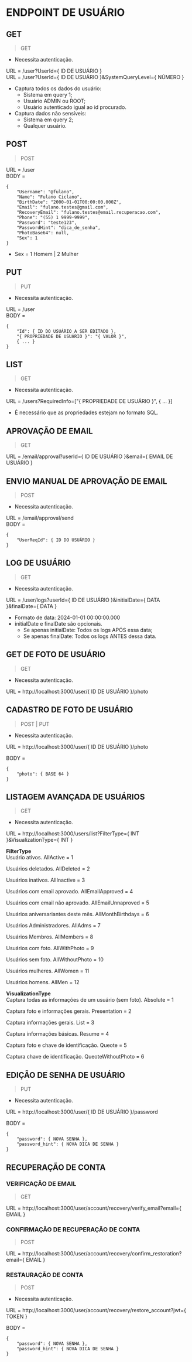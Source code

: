 # ENDPOINT DE USUÁRIO

## GET
> GET
- Necessita autenticação.

URL = /user?UserId={ ID DE USUÁRIO }  
URL = /user?UserId={ ID DE USUÁRIO }&SystemQueryLevel={ NÚMERO }

- Captura todos os dados do usuário:
    - Sistema em query 1;
    - Usuário ADMIN ou ROOT;
    - Usuário autenticado igual ao id procurado.
- Captura dados não sensíveis:
    - Sistema em query 2;
    - Qualquer usuário.

## POST
> POST

URL = /user  
BODY =
```
{
    "Username": "@fulano",
    "Name": "Fulano Ciclano",
    "BirthDate": "2000-01-01T00:00:00.000Z",
    "Email": "fulano.testes@gmail.com",
    "RecoveryEmail": "fulano.testes@email.recuperacao.com",
    "Phone": "(55) 1 9999-9999",
    "Password": "teste123",
    "PasswordHint": "dica_de_senha",
    "PhotoBase64": null,
    "Sex": 1
}
```
- Sex = 1 Homem | 2 Mulher

## PUT
> PUT
- Necessita autenticação.

URL = /user  
BODY =
```
{
    "Id": { ID DO USUÁRIO A SER EDITADO },
    "{ PROPRIEDADE DE USUÁRIO }": "{ VALOR }",
    { ... }
}
```

## LIST
> GET
- Necessita autenticação.

URL = /users?RequiredInfo=["{ PROPRIEDADE DE USUÁRIO }", { ... }]

- É necessário que as propriedades estejam no formato SQL.

## APROVAÇÃO DE EMAIL
> GET

URL = /email/approval?userId={ ID DE USUÁRIO }&email={ EMAIL DE USUÁRIO }

## ENVIO MANUAL DE APROVAÇÃO DE EMAIL
> POST
- Necessita autenticação.

URL = /email/approval/send  
BODY =
```
{
    "UserReqId": { ID DO USUÁRIO }
}
```

## LOG DE USUÁRIO
> GET
- Necessita autenticação.

URL = /user/logs?userId={ ID DE USUÁRIO }&initialDate={ DATA }&finalDate={ DATA }

- Formato de data: 2024-01-01 00:00:00.000
- initialDate e finalDate são opcionais.
    - Se apenas initialDate: Todos os logs APÓS essa data;
    - Se apenas finalDate: Todos os logs ANTES dessa data.

## GET DE FOTO DE USUÁRIO
> GET
- Necessita autenticação.

URL = http://localhost:3000/user/{ ID DE USUÁRIO }/photo

## CADASTRO DE FOTO DE USUÁRIO
> POST | PUT
- Necessita autenticação.

URL = http://localhost:3000/user/{ ID DE USUÁRIO }/photo

BODY =
```
{
    "photo": { BASE 64 }
}
```

## LISTAGEM AVANÇADA DE USUÁRIOS
> GET
- Necessita autenticação.

URL = http://localhost:3000/users/list?FilterType={ INT }&VisualizationType={ INT }

**FilterType**  
Usuário ativos.
AllActive = 1

Usuários deletados.
AllDeleted = 2

Usuários inativos.
AllInactive = 3

Usuários com email aprovado.
AllEmailApproved = 4

Usuários com email não aprovado.
AllEmailUnnaproved = 5

Usuários aniversariantes deste mês.
AllMonthBirthdays = 6

Usuários Administradores.
AllAdms = 7

Usuários Membros.
AllMembers = 8

Usuários com foto.
AllWithPhoto = 9

Usuários sem foto.
AllWithoutPhoto = 10

Usuários mulheres.
AllWomen = 11

Usuários homens.
AllMen = 12

**VisualizationType**  
Captura todas as informações de um usuário (sem foto).
Absolute = 1

Captura foto e informações gerais.
Presentation = 2

Captura informações gerais.
List = 3

Captura informações básicas.
Resume = 4

Captura foto e chave de identificação.
Queote = 5

Captura chave de identificação.
QueoteWithoutPhoto = 6

## EDIÇÃO DE SENHA DE USUÁRIO
> PUT
- Necessita autenticação.

URL = http://localhost:3000/user/{ ID DE USUÁRIO }/password

BODY =
```
{
    "password": { NOVA SENHA },
    "password_hint": { NOVA DICA DE SENHA }
}
```

## RECUPERAÇÃO DE CONTA

### VERIFICAÇÃO DE EMAIL
> GET

URL = http://localhost:3000/user/account/recovery/verify_email?email={ EMAIL }

### CONFIRMAÇÃO DE RECUPERAÇÃO DE CONTA
> POST

URL = http://localhost:3000/user/account/recovery/confirm_restoration?email={ EMAIL }

### RESTAURAÇÃO DE CONTA
> POST
- Necessita autenticação.

URL = http://localhost:3000/user/account/recovery/restore_account?jwt={ TOKEN }

BODY =
```
{
    "password": { NOVA SENHA },
    "password_hint": { NOVA DICA DE SENHA }
}
```